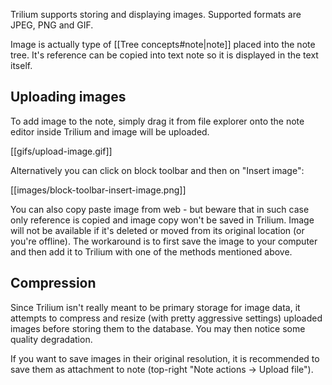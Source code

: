 Trilium supports storing and displaying images. Supported formats are JPEG, PNG and GIF.

Image is actually type of [[Tree concepts#note|note]] placed into the note tree. It's reference can be copied into text note so it is displayed in the text itself.

## Uploading images
To add image to the note, simply drag it from file explorer onto the note editor inside Trilium and image will be uploaded.

[[gifs/upload-image.gif]]

Alternatively you can click on block toolbar and then on "Insert image":

[[images/block-toolbar-insert-image.png]]

You can also copy paste image from web - but beware that in such case only reference is copied and image copy won't be saved in Trilium. Image will not be available if it's deleted or moved from its original location (or you're offline). The workaround is to first save the image to your computer and then add it to Trilium with one of the methods mentioned above.

## Compression

Since Trilium isn't really meant to be primary storage for image data, it attempts to compress and resize (with pretty aggressive settings) uploaded images before storing them to the database. You may then notice some quality degradation.

If you want to save images in their original resolution, it is recommended to save them as attachment to note (top-right "Note actions -> Upload file").